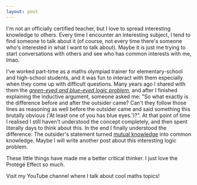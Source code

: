 ```yaml
---
layout: post
---
```


I'm not an officially certified teacher, but I love to spread interesting knowledge to others. Every time I encounter an interesting subject, I tend to find someone to talk about it (of course, not every time there's someone who's interested in what I want to talk about). Maybe it is just me trying to start conversations with others and see who has common interests with me, lmao.

I've worked part-time as a maths olympiad trainer for elementary-school and high-school students, and it was fun to interact with them especially when they come up with difficult questions. Many years ago I shared with them the [_green-eyed and blue-eyed logic problem_](https://en.wikipedia.org/wiki/Common_knowledge_(logic)), and after I finished explaining the inductive argument, someone asked me: "So what exactly is the difference before and after the outsider came? Can't they follow those lines as reasoning as well before the outsider came and said something this brutally obvious ('At least one of you has blue eyes.')?". At that point of time I realised I still haven't understood the concept completely, and then spent literally days to think about this. In the end I finally understood the difference: The outsider's statement turned [mutual knowledge](https://en.wikipedia.org/wiki/Mutual_knowledge_(logic)) into common knowledge. Maybe I will write another post about this interesting logic problem.

These little things have made me a better critical thinker. I just love the Prot&eacute;g&eacute; Effect so much.

Visit my YouTube channel where I talk about cool maths topics!